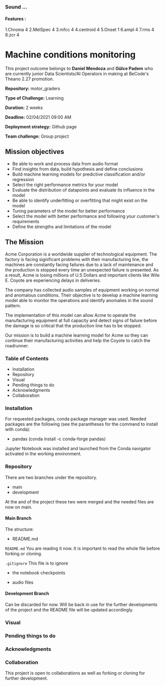 ### Sound ...

#### Features :

1.Chroma 4
2.MelSpec 4
3.mfcc 4
4.centroid 4
5.Onset 1
6.ampl 4
7.rms 4
8.zcr 4



# Machine conditions monitoring

This project outcome belongs to **Daniel Mendoza** and **Gülce Padem** who are currently junior Data Scientists/AI Operators in making at BeCode's Theano 2.27 promotion.

**Repository:** motor_graders

**Type of Challenge:** Learning

**Duration:** 2 weeks

**Deadline:** 02/04/2021 09:00 AM

**Deployment strategy:** Github page

**Team challenge:** Group project

## Mission objectives

- Be able to work and process data from audio format
- Find insights from data, build hypothesis and define conclusions
- Build machine learning models for predictive classification and/or regression
- Select the right performance metrics for your model
- Evaluate the distribution of datapoints and evaluate its influence in the model
- Be able to identify underfitting or overfitting that might exist on the model
- Tuning parameters of the model for better performance
- Select the model with better performance and following your
  customer's requirements
- Define the strengths and limitations of the model

## The Mission

Acme Corporation is a worldwide supplier of technological equipment. The factory is facing significant problems with their manufacturing line, the machines are constantly facing failures due to a lack of maintenance and the production is stopped every time an unexpected failure is presented. As a result, Acme is losing millions of U.S Dollars and important clients like Wile E. Coyote are experiencing delays in deliveries.

The company has collected audio samples of equipment working on normal and anomalous conditions. Their objective is to develop a machine learning model able to monitor the operations and identify anomalies in the sound pattern.

The implementation of this model can allow Acme to operate the manufacturing equipment at full capacity and detect signs of failure before the damage is so critical that the production line has to be stopped.

Our mission is to build a machine learning model for Acme so they can continue their manufacturing activities and help the Coyote to catch the roadrunner.

### Table of Contents

* Installation
* Repository
* Visual
* Pending things to do
* Acknowledgments
* Collaboration

### Installation

For requested packages, conda package manager was used. Needed packages are the following (see the parantheses for the command to install with conda):

* pandas (conda install -c conda-forge pandas)

Jupyter Notebook was installed and launched from the Conda navigator activated in the working environment.

### Repository

There are two branches under the repository.

* main
* development

At the and of the project these two were merged and the needed files are now on main.

#### Main Branch

The structure:

* README.md


`README.md`
You are reading it now. It is important to read the whole file before forking or cloning.


`.gitignore`
This file is to ignore

- the notebook checkpoints

- audio files


#### Development Branch

Can be discarded for now. Will be back in use for the further developments of the project and the README file will be updated accordingly.

### Visual



### Pending things to do


### Acknowledgments



### Collaboration

This project is open to collaborations as well as forking or cloning for further development.